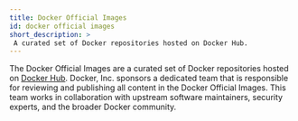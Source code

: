 ```yaml
---
title: Docker Official Images
id: docker official images
short_description: >
 A curated set of Docker repositories hosted on Docker Hub.
---
```

The Docker Official Images are a curated set of Docker repositories hosted on [Docker Hub](../docker-hub/_index.md). Docker, Inc. sponsors a dedicated team that is responsible for reviewing and publishing all content in the Docker Official Images. This team works in collaboration with upstream software maintainers, security experts, and the broader Docker community.
